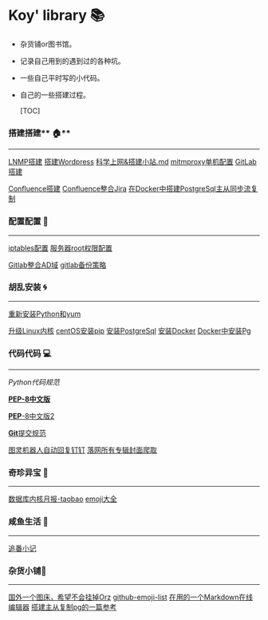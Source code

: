 # Koy' library :books:

- 杂货铺or图书馆。  

- 记录自己用到的遇到过的各种坑。  

- 一些自己平时写的小代码。  

- 自己的一些搭建过程。

  [TOC]

  

### 搭建搭建**​ :house:**

------

[LNMP搭建](https://github.com/Koooooo-7/Koy-s-library/blob/master/LNMP) 
[搭建Wordpress](https://github.com/Koooooo-7/Koy-s-library/blob/master/%E6%90%AD%E5%BB%BAWordpress) 
[科学上网&搭建小站.md](https://github.com/Koooooo-7/Koy-s-library/blob/master/%E7%A7%91%E5%AD%A6%E4%B8%8A%E7%BD%91%26%E6%90%AD%E5%BB%BA%E5%B0%8F%E7%AB%99.md) 
[mitmproxy单机配置](https://github.com/Koooooo-7/Koy-s-library/blob/master/mitmproxy%E8%AF%95%E7%8E%A9) 
[GitLab搭建](https://github.com/Koooooo-7/Koy-s-library/blob/master/%E5%AE%89%E8%A3%85Gitlab.md) 

[Confluence搭建](https://github.com/Koooooo-7/Koy-s-library/blob/master/%E6%90%AD%E5%BB%BAConfluence.md) 
[Confluence整合Jira](https://github.com/Koooooo-7/Koy-s-library/blob/master/confluence%E6%95%B4%E5%90%88Jira.md) 
[在Docker中搭建PostgreSql主从同步流复制](https://github.com/Koooooo-7/Koy-s-library/blob/master/%E5%9C%A8Docker%E4%B8%AD%E6%90%AD%E5%BB%BAPg%E4%B8%BB%E4%BB%8E.md)   

### 配置配置​ :wrench:

------

[iptables配置](https://github.com/Koooooo-7/Koy-s-library/blob/master/iptables%E9%85%8D%E7%BD%AE) 
[服务器root权限配置](https://github.com/Koooooo-7/Koy-s-library/blob/master/%E6%9C%8D%E5%8A%A1%E5%99%A8%E5%B0%8F%E8%B4%B4%E5%A3%AB)

[Gitlab整合AD域](https://github.com/Koooooo-7/Koy-s-library/blob/master/Gitlab%E6%95%B4%E5%90%88AD%E5%9F%9F.md) 
[gitlab备份策略](https://github.com/Koooooo-7/Koy-s-library/blob/master/Gitlab%E7%AD%89%E7%9A%84%E5%A4%87%E4%BB%BD%E7%AD%96%E7%95%A5.md)  



### 胡乱安装 :cyclone:

------

[重新安装Python和yum](https://github.com/Koooooo-7/Koy-s-library/blob/master/CenOS7.2%E9%87%8D%E8%A3%85Python&yum)

[升级Linux内核](https://github.com/Koooooo-7/Koy-s-library/blob/master/%E5%8D%87%E7%BA%A7Linux%E5%86%85%E6%A0%B8.md) 
[centOS安装pip](https://jingyan.baidu.com/article/455a99507b0f7da16627780d.html) 
[安装PostgreSql](https://github.com/Koooooo-7/Koy-s-library/blob/master/%E5%AE%89%E8%A3%85PostgresSql10.7.md) 
[安装Docker](https://github.com/Koooooo-7/Koy-s-library/blob/master/%E5%AE%89%E8%A3%85Docker.md) 
[Docker中安装Pg](https://github.com/Koooooo-7/Koy-s-library/blob/master/Docker%E5%AE%89%E8%A3%85PostgreSql.md)  

### 代码代码 :computer:

------

_Python代码规范_

**[PEP-8中文版](https://www.cnblogs.com/ajianbeyourself/p/4377933.html#_label0)**

[**PEP**-8中文版2](https://wiki.woodpecker.org.cn/moin/PythonCodingRule)  

[**Git**提交规范](https://www.oschina.net/news/69705/git-commit-message-and-changelog-guide?from=20160110)  

[图灵机器人自动回复钉钉](https://github.com/Koooooo-7/Koy-s-library/blob/master/%E5%9B%BE%E7%81%B5%E6%9C%BA%E5%99%A8%E4%BA%BA%E9%92%89%E9%92%89%E5%9B%9E%E5%A4%8D)
[落网所有专辑封面爬取](https://github.com/Koooooo-7/Koy-s-library/blob/master/%E8%90%BD%E7%BD%91%E9%9F%B3%E4%B9%90%E6%89%80%E6%9C%89%E4%B8%93%E8%BE%91%E5%B0%81%E9%9D%A2)  



### 奇珍异宝 :white_flower:

------

[数据库内核月报-taobao](http://mysql.taobao.org/monthly/)
[emoji大全](https://emojipedia.org/)

### 咸鱼生活 :guitar:

------

[追番小记](https://github.com/Koooooo-7/Koy-s-library/blob/master/%E3%82%A2%E3%83%8B%E3%83%A1ing.md)   

### 杂货小铺:rainbow:

------

[国外一个图床，希望不会挂掉Orz](https://sm.ms/) 
[github-emoji-list](https://segmentfault.com/a/1190000009649780) 
[在用的一个Markdown在线编辑器](https://www.zybuluo.com/mdeditor) 
[搭建主从复制pg的一篇参考](https://gridscale.io/en/community/tutorials/postgresql-10-master-slave-replication/)
